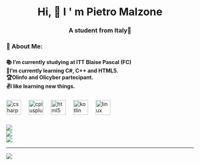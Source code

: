 <br clear="both">

<h1 align="center">Hi, 👋 I ' m Pietro Malzone</h1>

###

<h3 align="center">A student from Italy🏫</h3>

###

<h3 align="left">💫 About Me:</h3>

###

<h4 align="left">📚 I’m currently studying at ITT Blaise Pascal (FC)<br>🌱I’m currently learning C#, C++ and HTML5.<br>🏆Olinfo and Olicyber partecipant.<br>✌I like learning new things.</h4>

###




<div align="left">
  <img src="https://cdn.jsdelivr.net/gh/devicons/devicon/icons/csharp/csharp-original.svg" height="40" alt="csharp logo"  />
  <img width="12" />
  <img src="https://cdn.jsdelivr.net/gh/devicons/devicon/icons/cplusplus/cplusplus-original.svg" height="40" alt="cplusplus logo"  />
  <img width="12" />
  <img src="https://cdn.jsdelivr.net/gh/devicons/devicon/icons/html5/html5-original.svg" height="40" alt="html5 logo"  />
  <img width="12" />
  <img src="https://cdn.jsdelivr.net/gh/devicons/devicon/icons/kotlin/kotlin-original.svg" height="40" alt="kotlin logo"  />
  <img width="12" />
  <img src="https://cdn.jsdelivr.net/gh/devicons/devicon/icons/linux/linux-original.svg" height="40" alt="linux logo"  />
</div>

###

![](https://github-readme-stats.vercel.app/api?username=Pit17&theme=tokyonight&hide_border=false&include_all_commits=false&count_private=false)<br/>
![](https://github-readme-streak-stats.herokuapp.com/?user=Pit17&theme=tokyonight&hide_border=false)<br/>
![](https://github-readme-stats.vercel.app/api/top-langs/?username=Pit17&theme=tokyonight&hide_border=false&include_all_commits=false&count_private=false&layout=compact)

---
[![](https://visitcount.itsvg.in/api?id=Pit17&icon=7&color=0)](https://visitcount.itsvg.in)

<!-- Proudly created with GPRM ( https://gprm.itsvg.in ) -->
